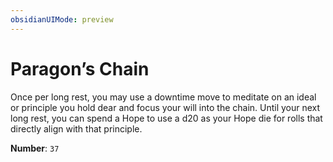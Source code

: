```yaml
---
obsidianUIMode: preview
---
```

# Paragon’s Chain

Once per long rest, you may use a downtime move to meditate on an ideal or principle you hold dear and focus your will into the chain. Until your next long rest, you can spend a Hope to use a d20 as your Hope die for rolls that directly align with that principle.

**Number**: `37`